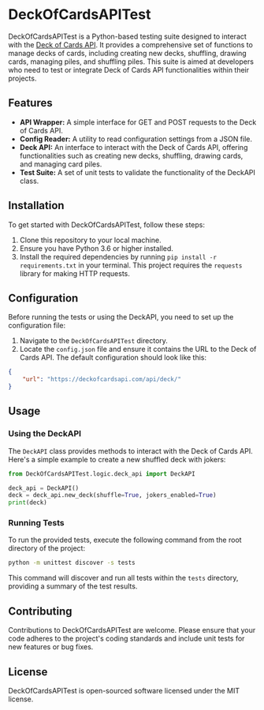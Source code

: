 # DeckOfCardsAPITest

DeckOfCardsAPITest is a Python-based testing suite designed to interact with the [Deck of Cards API](https://deckofcardsapi.com/). It provides a comprehensive set of functions to manage decks of cards, including creating new decks, shuffling, drawing cards, managing piles, and shuffling piles. This suite is aimed at developers who need to test or integrate Deck of Cards API functionalities within their projects.

## Features

- **API Wrapper:** A simple interface for GET and POST requests to the Deck of Cards API.
- **Config Reader:** A utility to read configuration settings from a JSON file.
- **Deck API:** An interface to interact with the Deck of Cards API, offering functionalities such as creating new decks, shuffling, drawing cards, and managing card piles.
- **Test Suite:** A set of unit tests to validate the functionality of the DeckAPI class.

## Installation

To get started with DeckOfCardsAPITest, follow these steps:

1. Clone this repository to your local machine.
2. Ensure you have Python 3.6 or higher installed.
3. Install the required dependencies by running `pip install -r requirements.txt` in your terminal. This project requires the `requests` library for making HTTP requests.

## Configuration

Before running the tests or using the DeckAPI, you need to set up the configuration file:

1. Navigate to the `DeckOfCardsAPITest` directory.
2. Locate the `config.json` file and ensure it contains the URL to the Deck of Cards API. The default configuration should look like this:

```json
{
    "url": "https://deckofcardsapi.com/api/deck/"
}
```

## Usage

### Using the DeckAPI

The `DeckAPI` class provides methods to interact with the Deck of Cards API. Here's a simple example to create a new shuffled deck with jokers:

```python
from DeckOfCardsAPITest.logic.deck_api import DeckAPI

deck_api = DeckAPI()
deck = deck_api.new_deck(shuffle=True, jokers_enabled=True)
print(deck)
```

### Running Tests

To run the provided tests, execute the following command from the root directory of the project:

```bash
python -m unittest discover -s tests
```

This command will discover and run all tests within the `tests` directory, providing a summary of the test results.

## Contributing

Contributions to DeckOfCardsAPITest are welcome. Please ensure that your code adheres to the project's coding standards and include unit tests for new features or bug fixes.

## License

DeckOfCardsAPITest is open-sourced software licensed under the MIT license.